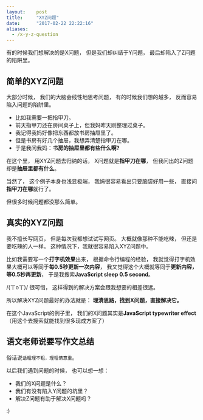 ```yaml
---
layout:    post
title:     "XYZ问题"
date:      "2017-02-22 22:22:16"
aliases:
  - /x-y-z-question
---
```


有的时候我们想解决的是X问题，
但是我们却纠结于Y问题，
最后却陷入了Z问题的陷阱里。

<!--MORE-->

## 简单的XYZ问题

大部分时候，
我们的大脑会线性地思考问题，
有的时候我们想的越多，
反而容易陷入问题的陷阱里。

* 比如我需要一把指甲刀。
* 前天指甲刀还在房间桌子上，但我妈昨天刚整理过桌子。
* 我记得我妈好像把东西都放书房抽屉里了。
* 但是书房有好几个抽屉，我想弄清楚指甲刀在哪。
* 于是我问我妈：**书房的抽屉里都有些什么啊?**

在这个里，
用XYZ问题去归纳的话，
X问题就是**指甲刀在哪**，
但我问出的Z问题却是**抽屉里都有什么**。

当然了，
这个例子本身也浅显极端，
我妈很容易看出只要脑袋好用一些，
直接问**指甲刀在哪**就行了。

但很多时候问题都没那么简单。


## 真实的XYZ问题

我不擅长写网页，
但是每次我都想试试写网页。
大概就像那种不能吃辣，
但还是要吃辣的人一样。
这种情况下，我就很容易陷入XYZ问题中。

比如我需要写一个**打字机效果**出来，
根据命令行编程的经验，
我就觉得打字机效果大概可以等同于**每0.5秒更新一次内容**，
我又觉得这个大概就等同于**更新内容，等0.5秒再更新**，
于是我搜索**JavaScript sleep 0.5 second**。

/(ㄒoㄒ)/
很可惜，
这样得到的解决方案会跟我想要的相差很远。

所以解决XYZ问题最好的办法就是：
**理清思路，找到X问题，直接解决它。**

在这个JavaScript的例子里，
我们的X问题其实是**JavaScript typewriter effect**
（用这个去搜索就能找到很多现成方案了）


## 语文老师说要写作文总结

俗话说`话粗理不粗，理粗情意重`。

以后我们遇到问题的时候，
也可以想一想：

 - 我们的X问题是什么？
 - 我们有没有陷入Y问题的坑里？
 - 解决Z问题有助于解决X问题吗？

:)

